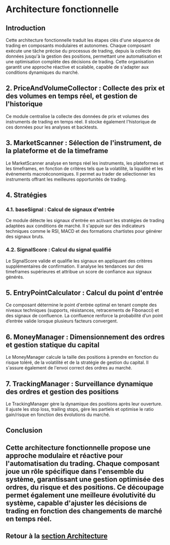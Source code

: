 # Architecture fonctionnelle

## Introduction
Cette architecture fonctionnelle traduit les étapes clés d'une séquence de trading en composants modulaires et autonomes. Chaque composant exécute une tâche précise du processus de trading, depuis la collecte des données jusqu'à la gestion des positions, permettant une automatisation et une optimisation complète des décisions de trading. Cette organisation garantit une approche réactive et scalable, capable de s'adapter aux conditions dynamiques du marché.

## 2. PriceAndVolumeCollector : Collecte des prix et des volumes en temps réel, et gestion de l'historique
Ce module centralise la collecte des données de prix et volumes des instruments de trading en temps réel. Il stocke également l'historique de ces données pour les analyses et backtests.

## 3. MarketScanner : Sélection de l'instrument, de la plateforme et de la timeframe
Le MarketScanner analyse en temps réel les instruments, les plateformes et les timeframes, en fonction de critères tels que la volatilité, la liquidité et les événements macroéconomiques. Il permet au trader de sélectionner les instruments offrant les meilleures opportunités de trading.

## 4. Stratégies
### 4.1. baseSignal : Calcul de signaux d'entrée
Ce module détecte les signaux d'entrée en activant les stratégies de trading adaptées aux conditions de marché. Il s'appuie sur des indicateurs techniques comme le RSI, MACD et des formations chartistes pour générer des signaux bruts.

### 4.2. SignalScore : Calcul du signal qualifié
Le SignalScore valide et qualifie les signaux en appliquant des critères supplémentaires de confirmation. Il analyse les tendances sur des timeframes supérieures et attribue un score de confiance aux signaux générés.

## 5. EntryPointCalculator : Calcul du point d'entrée
Ce composant détermine le point d'entrée optimal en tenant compte des niveaux techniques (supports, résistances, retracements de Fibonacci) et des signaux de confluence. La confluence renforce la probabilité d’un point d’entrée valide lorsque plusieurs facteurs convergent.

## 6. MoneyManager : Dimensionnement des ordres et gestion statique du capital
Le MoneyManager calcule la taille des positions à prendre en fonction du risque toléré, de la volatilité et de la stratégie de gestion du capital. Il s'assure également de l'envoi correct des ordres au marché.

## 7. TrackingManager : Surveillance dynamique des ordres et gestion des positions
Le TrackingManager gère la dynamique des positions après leur ouverture. Il ajuste les stop loss, trailing stops, gère les partiels et optimise le ratio gain/risque en fonction des évolutions du marché.

## Conclusion
Cette architecture fonctionnelle propose une approche modulaire et réactive pour l'automatisation du trading. Chaque composant joue un rôle spécifique dans l'ensemble du système, garantissant une gestion optimisée des ordres, du risque et des positions. Ce découpage permet également une meilleure évolutivité du système, capable d'ajuster les décisions de trading en fonction des changements de marché en temps réel.
---

## Retour à la [section Architecture](index.md)
